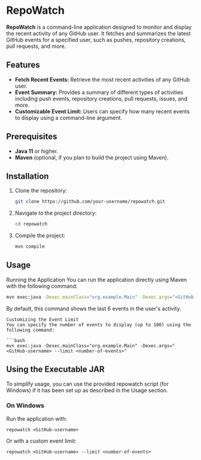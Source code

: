 # RepoWatch

**RepoWatch** is a command-line application designed to monitor and display the recent activity of any GitHub user. It fetches and summarizes the latest GitHub events for a specified user, such as pushes, repository creations, pull requests, and more.

## Features

- **Fetch Recent Events:** Retrieve the most recent activities of any GitHub user.
- **Event Summary:** Provides a summary of different types of activities including push events, repository creations, pull requests, issues, and more.
- **Customizable Event Limit:** Users can specify how many recent events to display using a command-line argument.

## Prerequisites

- **Java 11** or higher.
- **Maven** (optional, if you plan to build the project using Maven).

## Installation
1. Clone the repository:
   ```bash
   git clone https://github.com/your-username/repowatch.git
2. Navigate to the project directory:
   ```bash
   cd repowatch
3. Compile the project:
   ```bash
   mvn compile
## Usage
Running the Application
You can run the application directly using Maven with the following command:
```bash
mvn exec:java -Dexec.mainClass="org.example.Main" -Dexec.args="<GitHub-username>"
```
By default, this command shows the last 6 events in the user's activity.

```
Customizing the Event Limit
You can specify the number of events to display (up to 100) using the following command:

```bash
mvn exec:java -Dexec.mainClass="org.example.Main" -Dexec.args="<GitHub-username> --limit <number-of-events>"
```
## Using the Executable JAR
To simplify usage, you can use the provided repowatch script (for Windows) if it has been set up as described in the Usage section.

### On Windows
Run the application with:

```batch
repowatch <GitHub-username>
```
Or with a custom event limit:

```batch
repowatch <GitHub-username> --limit <number-of-events>

